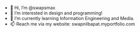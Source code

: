 - 👋 Hi, I’m @swapsmax
- 👀 I’m interested in design and programming!
- 🌱 I’m currently learning Information Engineering and Media.
- 📫 Reach me via my website: swapnilbapat.myportfolio.com

<!---
swapsmax/swapsmax is a ✨ special ✨ repository because its `README.md` (this file) appears on your GitHub profile.
You can click the Preview link to take a look at your changes.
--->
